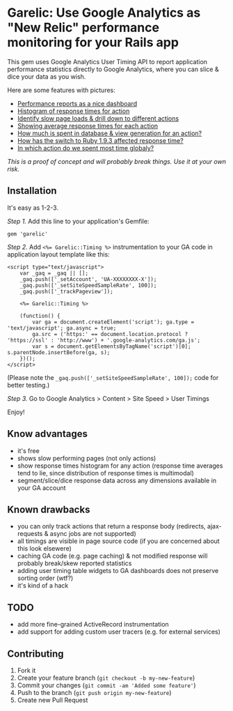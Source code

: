 # Garelic: Use Google Analytics as "New Relic" performance monitoring for your Rails app

This gem uses Google Analytics User Timing API to report application performance statistics directly to Google Analytics, where you can slice & dice your data as you wish.

Here are some features with pictures:

- [Performance reports as a nice dashboard](http://twitpic.com/b0gt4j/full)
- [Histogram of response times for action](http://twitpic.com/b0gv6e/full)
- [Identify slow page loads & drill down to different actions](http://twitpic.com/b0gump/full)
- [Showing average response times for each action](http://twitpic.com/b0gwkx/full)
- [How much is spent in database & view generation for an action?](http://twitpic.com/b0h062/full)
- [How has the switch to Ruby 1.9.3 affected response time?](http://twitpic.com/b11mxm/full)
- [In which action do we spent most time globaly?](http://twitpic.com/b15l7j/full)

*This is a proof of concept and will probably break things. Use it at your own risk.*


## Installation

It's easy as 1-2-3.

*Step 1.* Add this line to your application's Gemfile:

    gem 'garelic'

*Step 2.* Add `<%= Garelic::Timing %>` instrumentation to your GA code in application layout template like this:

    <script type="text/javascript">
        var _gaq = _gaq || [];
        _gaq.push(['_setAccount', 'UA-XXXXXXXX-X']);
        _gaq.push(['_setSiteSpeedSampleRate', 100]);
        _gaq.push(['_trackPageview']);

        <%= Garelic::Timing %>

        (function() {
            var ga = document.createElement('script'); ga.type = 'text/javascript'; ga.async = true;
            ga.src = ('https:' == document.location.protocol ? 'https://ssl' : 'http://www') + '.google-analytics.com/ga.js';
            var s = document.getElementsByTagName('script')[0]; s.parentNode.insertBefore(ga, s);
        })();
    </script>
    
(Please note the `_gaq.push(['_setSiteSpeedSampleRate', 100]);` code for better testing.)

*Step 3.* Go to Google Analytics > Content > Site Speed > User Timings

Enjoy!

## Know advantages

- it's free
- shows slow performing pages (not only actions)
- show response times histogram for any action (response time averages tend to lie, since distribution of response times is multimodal)
- segment/slice/dice response data across any dimensions available in your GA account

## Known drawbacks

- you can only track actions that return a response body (redirects, ajax-requests & async jobs are not supported)
- all timings are visible in page source code (if you are concerned about this look elsewere)
- caching GA code (e.g. page caching) & not modified response will probably break/skew reported statistics
- adding user timing table widgets to GA dashboards does not preserve sorting order (wtf?)
- it's kind of a hack

## TODO

- add more fine-grained ActiveRecord instrumentation
- add support for adding custom user tracers (e.g. for external services)

## Contributing

1. Fork it
2. Create your feature branch (`git checkout -b my-new-feature`)
3. Commit your changes (`git commit -am 'Added some feature'`)
4. Push to the branch (`git push origin my-new-feature`)
5. Create new Pull Request

